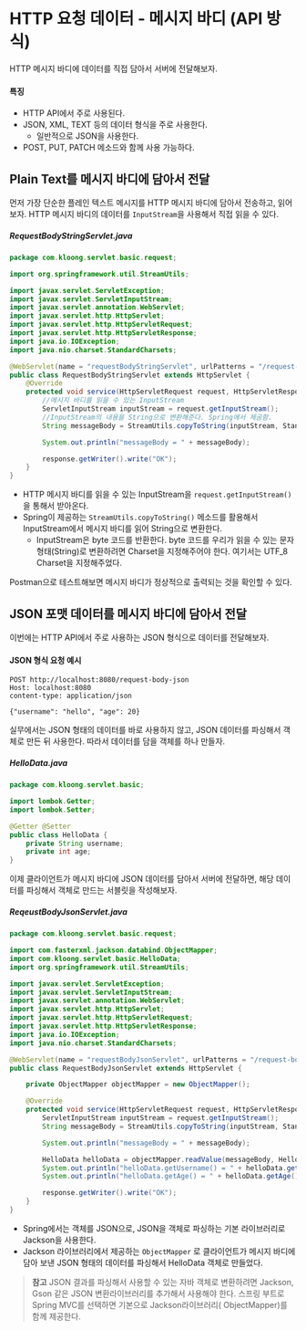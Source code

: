 # HTTP 요청 데이터 - 메시지 바디 (API 방식)
HTTP 메시지 바디에 데이터를 직접 담아서 서버에 전달해보자.

#### 특징
- HTTP API에서 주로 사용된다.
- JSON, XML, TEXT 등의 데이터 형식을 주로 사용한다.
	- 일반적으로 JSON을 사용한다.
- POST, PUT, PATCH 메소드와 함께 사용 가능하다.

## Plain Text를 메시지 바디에 담아서 전달
먼저 가장 단순한 플레인 텍스트 메시지를 HTTP 메시지 바디에 담아서 전송하고, 읽어보자. HTTP 메시지 바디의 데이터를 `InputStream`을 사용해서 직접 읽을 수 있다.

##### RequestBodyStringServlet.java
```Java
package com.kloong.servlet.basic.request;

import org.springframework.util.StreamUtils;

import javax.servlet.ServletException;
import javax.servlet.ServletInputStream;
import javax.servlet.annotation.WebServlet;
import javax.servlet.http.HttpServlet;
import javax.servlet.http.HttpServletRequest;
import javax.servlet.http.HttpServletResponse;
import java.io.IOException;
import java.nio.charset.StandardCharsets;

@WebServlet(name = "requestBodyStringServlet", urlPatterns = "/request-body-string")
public class RequestBodyStringServlet extends HttpServlet {
    @Override
    protected void service(HttpServletRequest request, HttpServletResponse response) throws ServletException, IOException {
        //메시지 바디를 읽을 수 있는 InputStream
        ServletInputStream inputStream = request.getInputStream();
        //InputStream의 내용을 String으로 변환해준다. Spring에서 제공함.
        String messageBody = StreamUtils.copyToString(inputStream, StandardCharsets.UTF_8); 

        System.out.println("messageBody = " + messageBody);

        response.getWriter().write("OK");
    }
}
```
- HTTP 메시지 바디를 읽을 수 있는 InputStream을 `request.getInputStream()` 을 통해서 받아온다.
- Spring이 제공하는 `StreamUtils.copyToString()` 메소드를 활용해서 InputStream에서 메시지 바디를 읽어 String으로 변환한다.
	- InputStream은 byte 코드를 반환한다. byte 코드를 우리가 읽을 수 있는 문자 형태(String)로 변환하려면 Charset을 지정해주어야 한다. 여기서는 UTF_8 Charset을 지정해주었다.

Postman으로 테스트해보면 메시지 바디가 정상적으로 출력되는 것을 확인할 수 있다.


## JSON 포맷 데이터를 메시지 바디에 담아서 전달
이번에는 HTTP API에서 주로 사용하는 JSON 형식으로 데이터를 전달해보자.

#### JSON 형식 요청 예시
```text
POST http://localhost:8080/request-body-json
Host: localhost:8080
content-type: application/json

{"username": "hello", "age": 20}
```

실무에서는 JSON 형태의 데이터를 바로 사용하지 않고, JSON 데이터를 파싱해서 객체로 만든 뒤 사용한다. 따라서 데이터를 담을 객체를 하나 만들자.

##### HelloData.java
```Java
package com.kloong.servlet.basic;

import lombok.Getter;
import lombok.Setter;

@Getter @Setter
public class HelloData {
    private String username;
    private int age;
}
```

이제 클라이언트가 메시지 바디에 JSON 데이터를 담아서 서버에 전달하면, 해당 데이터를 파싱해서 객체로 만드는 서블릿을 작성해보자.

##### ReqeustBodyJsonServlet.java
```Java
package com.kloong.servlet.basic.request;

import com.fasterxml.jackson.databind.ObjectMapper;
import com.kloong.servlet.basic.HelloData;
import org.springframework.util.StreamUtils;

import javax.servlet.ServletException;
import javax.servlet.ServletInputStream;
import javax.servlet.annotation.WebServlet;
import javax.servlet.http.HttpServlet;
import javax.servlet.http.HttpServletRequest;
import javax.servlet.http.HttpServletResponse;
import java.io.IOException;
import java.nio.charset.StandardCharsets;

@WebServlet(name = "requestBodyJsonServlet", urlPatterns = "/request-body-json")
public class RequestBodyJsonServlet extends HttpServlet {

    private ObjectMapper objectMapper = new ObjectMapper();

    @Override
    protected void service(HttpServletRequest request, HttpServletResponse response) throws ServletException, IOException {
        ServletInputStream inputStream = request.getInputStream();
        String messageBody = StreamUtils.copyToString(inputStream, StandardCharsets.UTF_8);

        System.out.println("messageBody = " + messageBody);

        HelloData helloData = objectMapper.readValue(messageBody, HelloData.class);
        System.out.println("helloData.getUsername() = " + helloData.getUsername());
        System.out.println("helloData.getAge() = " + helloData.getAge());

        response.getWriter().write("OK");
    }
}

```

- Spring에서는 객체를 JSON으로, JSON을 객체로 파싱하는 기본 라이브러리로 Jackson을 사용한다.
- Jackson 라이브러리에서 제공하는 `ObjectMapper` 로 클라이언트가 메시지 바디에 담아 보낸 JSON 형태의 데이터를 파싱해서 HelloData 객체로 만들었다.

>**참고**
>JSON 결과를 파싱해서 사용할 수 있는 자바 객체로 변환하려면 Jackson, Gson 같은 JSON 변환라이브러리를 추가해서 사용해야 한다. 스프링 부트로 Spring MVC를 선택하면 기본으로 Jackson라이브러리( ObjectMapper)를 함께 제공한다.

